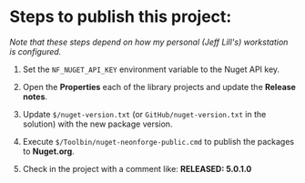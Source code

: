 # Steps to publish this project:

*Note that these steps depend on how my personal (Jeff Lill's) workstation is configured.*

1. Set the `NF_NUGET_API_KEY` environment variable to the Nuget API key.

2. Open the **Properties** each of the library projects and update the **Release notes**.

3. Update `$/nuget-version.txt` (or `GitHub/nuget-version.txt` in the solution) with the 
   new package version.

4. Execute `$/Toolbin/nuget-neonforge-public.cmd` to publish the packages to **Nuget.org**.

5. Check in the project with a comment like: **RELEASED: 5.0.1.0**
